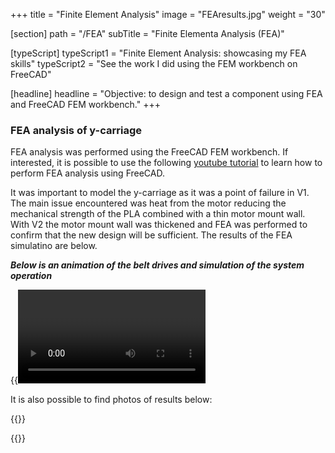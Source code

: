 +++
title = "Finite Element Analysis"
image = "FEAresults.jpg"
weight = "30"

[section]
path = "/FEA"
subTitle = "Finite Elementa Analysis (FEA)"

[typeScript] 
typeScript1 = "Finite Element Analysis: showcasing my FEA skills" 
typeScript2 = "See the work I did using the FEM workbench on FreeCAD"

[headline]
headline = "Objective: to design and test a component using FEA and FreeCAD FEM workbench."
+++

### FEA analysis of y-carriage

FEA analysis was performed using the FreeCAD FEM workbench. If interested, it is possible to use the following [youtube tutorial](https://www.youtube.com/watch?v=Pt870A2nFDo) to learn how to perform FEA analysis using FreeCAD. 

It was important to model the y-carriage as it was a point of failure in V1. The main issue encountered was heat from the motor reducing the mechanical strength of the PLA combined with a thin motor mount wall. With V2 the motor mount wall was thickened and FEA was performed to confirm that the new design will be sufficient. The results of the FEA simulatino are below.

***Below is an animation of the belt drives and simulation of the system operation***

{{<video beltyV2FEA.mp4>}}

It is also possible to find photos of results below:

{{<image FEAresults.jpg>}}

{{<image FEAresults2.jpg>}}
